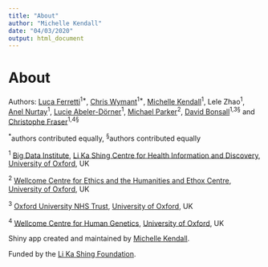 ```yaml
---
title: "About"
author: "Michelle Kendall"
date: "04/03/2020"
output: html_document
---
```


<!-- NB you need to perform
     library(knitr)
     knit(about.Rmd)
     to create the md file
     to be used in the shiny app -->
    
# About

Authors:
<a href="https://sites.google.com/site/lucaferretti/" target="_blank">Luca Ferretti</a><sup>1\*</sup>,
<a href="https://www.bdi.ox.ac.uk/Team/c-wymant" target="_blank">Chris Wymant</a><sup>1\*</sup>,
<a href="https://michellekendall.github.io/" target="_blank">Michelle Kendall</a><sup>1</sup>,
Lele Zhao<sup>1</sup>,
<a href="https://scholar.google.com/citations?view_op=list_works&hl=en&authuser=1&user=YULTfcYAAAAJ" target="_blank">Anel Nurtay</a><sup>1</sup>,
<a href="https://www.bdi.ox.ac.uk/Team/lucie-abeler-dorner" target="_blank">Lucie Abeler-Dörner</a><sup>1</sup>,
<a href="https://www.ndph.ox.ac.uk/team/michael-parker" target="_blank">Michael Parker</a><sup>2</sup>,
<a href="https://www.medawar.ox.ac.uk/team/david-bonsall" target="_blank">David Bonsall</a><sup>1,3§</sup> 
and
<a href="https://www.bdi.ox.ac.uk/Team/christophe-fraser" target="_blank">Christophe Fraser</a><sup>1,4§</sup>

<sup>\*</sup>authors contributed equally, <sup>§</sup>authors contributed equally



<sup>1</sup>
<a href="https://www.bdi.ox.ac.uk/" target="_blank">Big Data Institute</a>, 
<a href="https://www.ndmrb.ox.ac.uk/about/the-li-ka-shing-centre" target="_blank">Li Ka Shing Centre for Health Information and Discovery</a>, 
<a href="http://www.ox.ac.uk/" target="_blank">University of Oxford</a>, 
UK

<sup>2</sup>
<a href="https://www.ethox.ox.ac.uk/Our-research/major-programmes/the-wellcome-centre-for-ethics-and-humanities" target="_blank">Wellcome Centre for Ethics and the Humanities and Ethox Centre</a>,
<a href="http://www.ox.ac.uk/" target="_blank">University of Oxford</a>, 
UK 

<sup>3</sup>
<a href="https://www.ouh.nhs.uk/" target="_blank">Oxford University NHS Trust</a>,
<a href="http://www.ox.ac.uk/" target="_blank">University of Oxford</a>, 
UK 

<sup>4</sup>
<a href="https://www.well.ox.ac.uk/" target="_blank">Wellcome Centre for Human Genetics</a>,
<a href="http://www.ox.ac.uk/" target="_blank">University of Oxford</a>, 
UK

Shiny app created and maintained by <a href="https://michellekendall.github.io/" target="_blank">Michelle Kendall</a>.

Funded by the <a href="https://www.lksf.org/" target="_blank">Li Ka Shing Foundation</a>.

